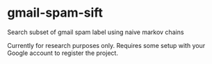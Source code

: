 # gmail-spam-sift
Search subset of gmail spam label using naive markov chains

Currently for research purposes only.  Requires some setup with your Google account to register the project.
